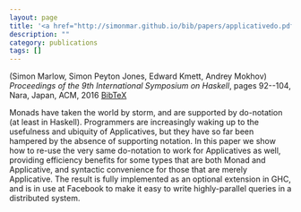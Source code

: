 ```yaml
---
layout: page
title: '<a href="http://simonmar.github.io/bib/papers/applicativedo.pdf">Desugaring Haskell''s Do-notation into Applicative Operations</a>'
description: ""
category: publications
tags: []
---
```

(Simon Marlow, Simon Peyton Jones, Edward Kmett, Andrey Mokhov) *Proceedings of the 9th International Symposium on Haskell*, pages 92--104, Nara, Japan, ACM, 2016 <a href="applicativedo-2016.bib">BibTeX</a>

Monads have taken the world by storm, and are supported by
do-notation (at least in Haskell).  Programmers are increasingly
waking up to the usefulness and ubiquity of Applicatives, but they
have so far been hampered by the absence of supporting notation.  In
this paper we show how to re-use the very same do-notation to work
for Applicatives as well, providing efficiency benefits for some types
that are both Monad and Applicative, and syntactic convenience for
those that are merely Applicative.  The result is fully implemented
as an optional extension in GHC, and is in use at Facebook to make
it easy to write highly-parallel queries in a distributed system.
